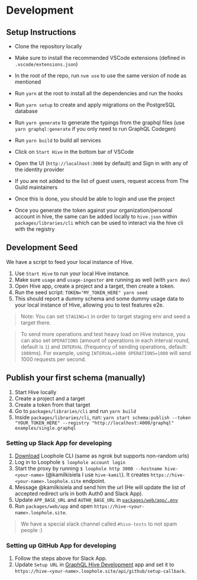 # Development

## Setup Instructions

- Clone the repository locally
- Make sure to install the recommended VSCode extensions (defined in `.vscode/extensions.json`)
- In the root of the repo, run `nvm use` to use the same version of node as mentioned
- Run `yarn` at the root to install all the dependencies and run the hooks

- Run `yarn setup` to create and apply migrations on the PostgreSQL database
- Run `yarn generate` to generate the typings from the graphql files (use `yarn graphql:generate` if you only need to run GraphQL Codegen)
- Run `yarn build` to build all services
- Click on `Start Hive` in the bottom bar of VSCode
- Open the UI (`http://localhost:3000` by default) and Sign in with any of the identity provider
- If you are not added to the list of guest users, request access from The Guild maintainers
- Once this is done, you should be able to login and use the project
- Once you generate the token against your organization/personal account in hive, the same can be added locally to `hive.json` within `packages/libraries/cli` which can be used to interact via the hive cli with the registry

## Development Seed

We have a script to feed your local instance of Hive.

1. Use `Start Hive` to run your local Hive instance.
2. Make sure `usage` and `usage-ingestor` are running as well (with `yarn dev`)
3. Open Hive app, create a project and a target, then create a token.
4. Run the seed script: `TOKEN="MY_TOKEN_HERE" yarn seed`
5. This should report a dummy schema and some dummy usage data to your local instance of Hive, allowing you to test features e2e.

> Note: You can set `STAGING=1` in order to target staging env and seed a target there.

> To send more operations and test heavy load on Hive instance, you can also set `OPERATIONS` (amount of operations in each interval round, default is `1`) and `INTERVAL` (frequency of sending operations, default: `1000`ms). For example, using `INTERVAL=1000 OPERATIONS=1000` will send 1000 requests per second.

## Publish your first schema (manually)

1. Start Hive locally
1. Create a project and a target
1. Create a token from that target
1. Go to `packages/libraries/cli` and run `yarn build`
1. Inside `packages/libraries/cli`, run: `yarn start schema:publish --token "YOUR_TOKEN_HERE" --registry "http://localhost:4000/graphql" examples/single.graphql`

### Setting up Slack App for developing

1. [Download](https://loophole.cloud/download) Loophole CLI (same as ngrok but supports non-random urls)
2. Log in to Loophole `$ loophole account login`
3. Start the proxy by running `$ loophole http 3000 --hostname hive-<your-name>` (@kamilkisiela I use `hive-kamil`). It creates `https://hive-<your-name>.loophole.site` endpoint.
4. Message @kamilkisiela and send him the url (He will update the list of accepted redirect urls in both Auth0 and Slack App).
5. Update `APP_BASE_URL` and `AUTH0_BASE_URL` in [`packages/web/app/.env`](./packages/web/app/.env)
6. Run `packages/web/app` and open `https://hive-<your-name>.loophole.site`.

> We have a special slack channel called `#hive-tests` to not spam people :)

### Setting up GitHub App for developing

1. Follow the steps above for Slack App.
2. Update `Setup URL` in [GraphQL Hive Development](https://github.com/organizations/the-guild-org/settings/apps/graphql-hive-development) app and set it to `https://hive-<your-name>.loophole.site/api/github/setup-callback`.
